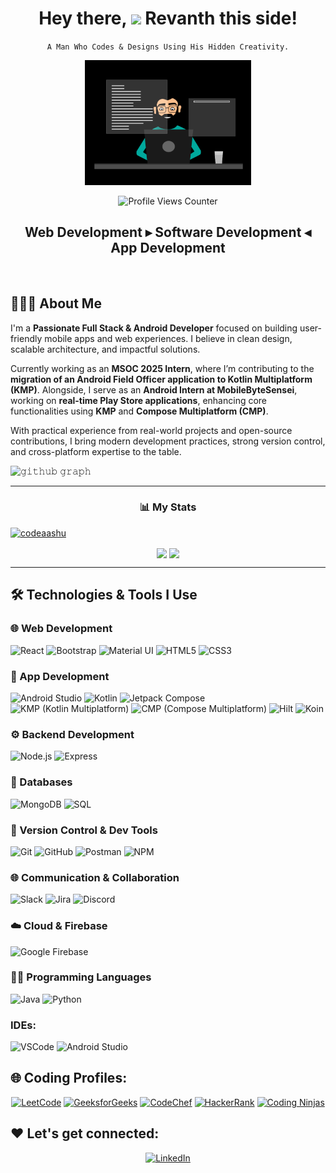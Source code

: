 
<div align="center">
  	
  <h1 align="center">Hey there, <img src="https://raw.githubusercontent.com/MartinHeinz/MartinHeinz/master/wave.gif" width="40px"> Revanth this side!</h1>

  <p><code>A Man Who Codes & Designs Using His Hidden Creativity.</code></p>
  
  <img src="./thoughtworks-gif_dribbble.gif" height="200px" alt="ThoughtWorks GIF" />
  
  <p>
    <img src="https://komarev.com/ghpvc/?username=revanthkumarJ&label=Profile%20views&color=0e75b6&style=flat" alt="Profile Views Counter" />
  </p>
  
  <h2 align="center">Web Development ▸ Software Development ◂ App Development</h2>
  
</div>


<br/>

## 🙋🏻‍♂️ **About Me**

I'm a **Passionate Full Stack & Android Developer** focused on building user-friendly mobile apps and web experiences. I believe in clean design, scalable architecture, and impactful solutions.

Currently working as an **MSOC 2025 Intern**, where I’m contributing to the **migration of an Android Field Officer application to Kotlin Multiplatform (KMP)**. Alongside, I serve as an **Android Intern at MobileByteSensei**, working on **real-time Play Store applications**, enhancing core functionalities using **KMP** and **Compose Multiplatform (CMP)**.

With practical experience from real-world projects and open-source contributions, I bring modern development practices, strong version control, and cross-platform expertise to the table.



![𝚐𝚒𝚝𝚑𝚞𝚋 𝚐𝚛𝚊𝚙𝚑](https://github-readme-activity-graph.vercel.app/graph?username=revanthkumarJ&theme=react-dark&hide_border=true&area=true) <hr>


<h3 align="center">📊 My Stats</h3>
<p align="left"> <a href="https://github.com/ryo-ma/github-profile-trophy"><img src="https://github-profile-trophy.vercel.app/?username=revanthkumarJ&theme=algolia" alt="codeaashu" /></a> </p>
<p align="center">
    <img align="center" src="https://github-readme-stats.vercel.app/api?username=revanthkumarJ&show_icons=true&rank_icon=github&border=true&border_color=ffffff&title_color=00ACC1&amp&icon_color=00ACC1&amp&text_color=FFFFFF&amp&bg_color=001233&count_private=true&include_all_commits=true&show=reviews,discussions_started,discussions_answered,prs_merged,prs_merged_percentage"/>
    <img align="center" height="195px" src="https://github-readme-stats.vercel.app/api/top-langs/?username=revanthkumarJ&show_icons=true&border=true&border_color=ffffff&text_color=FFFFFF&bg_color=001233&title_color=00ACC1&langs_count=15&layout=compact" />

</div> <hr>



## 🛠️ Technologies & Tools I Use

### 🌐 Web Development
<p>
  <img alt="React" src="https://img.shields.io/badge/React-20232A?style=for-the-badge&logo=react&logoColor=61DAFB" height="25px"/>
  <img alt="Bootstrap" src="https://img.shields.io/badge/Bootstrap-563D7C?style=for-the-badge&logo=bootstrap&logoColor=white" height="25px"/>
  <img alt="Material UI" src="https://img.shields.io/badge/Material--UI-0081CB?style=for-the-badge&logo=material-ui&logoColor=white" height="25px"/>
  <img alt="HTML5" src="https://img.shields.io/badge/HTML5-E34F26?style=for-the-badge&logo=html5&logoColor=white" height="25px"/>
  <img alt="CSS3" src="https://img.shields.io/badge/CSS3-1572B6?style=for-the-badge&logo=css3&logoColor=white" height="25px"/>
</p>

### 📱 App Development
<p>
  <img alt="Android Studio" src="https://img.shields.io/badge/Android_Studio-3DDC84?style=for-the-badge&logo=androidstudio&logoColor=white" height="25px"/>
  <img alt="Kotlin" src="https://img.shields.io/badge/Kotlin-00599C?style=for-the-badge&logo=kotlin&logoColor=61DAFB" height="25px"/>
  <img alt="Jetpack Compose" src="https://img.shields.io/badge/Jetpack_Compose-00599C?style=for-the-badge&logo=jetpackcompose&logoColor=61DAFB" height="25px"/>
  <img alt="KMP (Kotlin Multiplatform)" src="https://img.shields.io/badge/KMP-00599C?style=for-the-badge&logo=kotlin&logoColor=61DAFB" height="25px"/>
  <img alt="CMP (Compose Multiplatform)" src="https://img.shields.io/badge/CMP-00599C?style=for-the-badge&logo=kotlin&logoColor=61DAFB" height="25px"/>
  <img alt="Hilt" src="https://img.shields.io/badge/Hilt-ED8B00?style=for-the-badge&logo=android&logoColor=white" height="25px"/>
  <img alt="Koin" src="https://img.shields.io/badge/Koin-FFCA28?style=for-the-badge&logo=kotlin&logoColor=white" height="25px"/>
</p>

### ⚙️ Backend Development
<p>
  <img alt="Node.js" src="https://img.shields.io/badge/-Nodejs-43853d?style=for-the-badge&logo=Node.js&logoColor=white" height="25px"/>
  <img alt="Express" src="https://img.shields.io/badge/express.js-%23404d59.svg?style=for-the-badge&logo=express&logoColor=%2361DAFB" height="25px"/>
</p>

### 💾 Databases
<p>
  <img alt="MongoDB" src="https://img.shields.io/badge/-MongoDB-13aa52?style=for-the-badge&logo=mongodb&logoColor=white" height="25px"/>
  <img alt="SQL" src="https://img.shields.io/badge/SQL-4479A1?style=for-the-badge&logo=sql&logoColor=white" height="25px"/>
</p>

### 🔧 Version Control & Dev Tools
<p>
  <img alt="Git" src="https://img.shields.io/badge/-Git-F05032?style=for-the-badge&logo=git&logoColor=white" height="25px"/>
  <img alt="GitHub" src="https://img.shields.io/badge/-GitHub-181717?style=for-the-badge&logo=github&logoColor=white" height="25px"/>
  <img alt="Postman" src="https://img.shields.io/badge/-Postman-00C7B7?style=for-the-badge&logo=postman&logoColor=white" height="25px"/>
  <img alt="NPM" src="https://img.shields.io/badge/NPM-%23000000.svg?style=for-the-badge&logo=npm&logoColor=white" height="25px"/>
</p>

### 🌐 Communication & Collaboration
<p>
  <img alt="Slack" src="https://img.shields.io/badge/Slack-4A154B?style=for-the-badge&logo=slack&logoColor=white" height="25px"/>
  <img alt="Jira" src="https://img.shields.io/badge/Jira-0052CC?style=for-the-badge&logo=jira&logoColor=white" height="25px"/>
  <img alt="Discord" src="https://img.shields.io/badge/Discord-5865F2?style=for-the-badge&logo=discord&logoColor=white" height="25px"/>
</p>

### ☁️ Cloud & Firebase
<p>
  <img alt="Google Firebase" src="https://img.shields.io/badge/Firebase-FFCA28?style=for-the-badge&logo=firebase&logoColor=white" height="25px"/>
</p>

### 🧑‍💻 Programming Languages
<p>
  <img alt="Java" src="https://img.shields.io/badge/Java-ED8B00?style=for-the-badge&logo=java&logoColor=white" height="25px"/>
  <img alt="Python" src="https://img.shields.io/badge/Python-3776AB?style=for-the-badge&logo=python&logoColor=white" height="25px"/>
</p>


### IDEs:
<p>
  <img alt="VSCode" src="https://img.shields.io/badge/VSCode-007ACC?style=for-the-badge&logo=visual-studio-code&logoColor=white" height="25px"/>
  <img alt="Android Studio" src="https://img.shields.io/badge/Android_Studio-3DDC84?style=for-the-badge&logo=android-studio&logoColor=white" height="25px"/>
</p>




## 🌐 Coding Profiles:
<p align="center">
<a href="https://leetcode.com/RevanthKumarJ/" target="_blank"><img alt="LeetCode" src="https://img.shields.io/badge/LeetCode-%23FFA116.svg?&style=for-the-badge&logo=leetcode&logoColor=white" height="30px"/></a>
<a href="https://auth.geeksforgeeks.org/user/jrevanth/" target="_blank"><img alt="GeeksforGeeks" src="https://img.shields.io/badge/GFG-%231DBF73.svg?&style=for-the-badge&logo=geeksforgeeks&logoColor=white" height="30px"/></a>
<a href="https://www.codechef.com/users/revanthkumarj1" target="_blank"><img alt="CodeChef" src="https://img.shields.io/badge/CodeChef-%23B05128.svg?&style=for-the-badge&logo=codechef&logoColor=white" height="30px"/></a>
<a href="https://www.hackerrank.com/jrevanth101" target="_blank"><img alt="HackerRank" src="https://img.shields.io/badge/HackerRank-%231F8ACB.svg?&style=for-the-badge&logo=hackerrank&logoColor=white" height="30px"/></a>
<a href="https://www.naukri.com/code360/profile/revanthKumarJ" target="_blank"><img alt="Coding Ninjas" src="https://img.shields.io/badge/Coding%20Ninjas-%23FF6F00.svg?&style=for-the-badge&logo=codingninjas&logoColor=white" height="30px"/></a>
<!-- <a href="https://atcoder.jp/users/RevanthKumarJ" target="_blank"><img alt="AtCoder" src="https://img.shields.io/badge/AtCoder-%230A9DC7.svg?&style=for-the-badge&logo=atcoder&logoColor=white" height="30px"/></a>
<a href="https://codeforces.com/profile/RevanthKumarJ" target="_blank"><img alt="Codeforces" src="https://img.shields.io/badge/Codeforces-%231F8ACB.svg?&style=for-the-badge&logo=codeforces&logoColor=white" height="30px"/></a> -->
</p>

## ❤️ Let's get connected:
<p align="center">
<a href="https://www.linkedin.com/in/jilakararevanthkumar/" target="_blank"><img alt="LinkedIn" src="https://img.shields.io/badge/linkedin-%230077B5.svg?&style=for-the-badge&logo=linkedin&logoColor=white" height="30px"/></a>
<!-- <a href="https://www.instagram.com/your_instagram_profile/" target="_blank"><img alt="Instagram" src="https://img.shields.io/badge/Instagram-%23E4405F.svg?&style=for-the-badge&logo=instagram&logoColor=white" height="30px"/></a>
<a href="https://twitter.com/your_twitter_profile" target="_blank"><img alt="Twitter" src="https://img.shields.io/badge/twitter-%231DA1F2.svg?&style=for-the-badge&logo=twitter&logoColor=white" height="30px"/></a> -->
</p>

